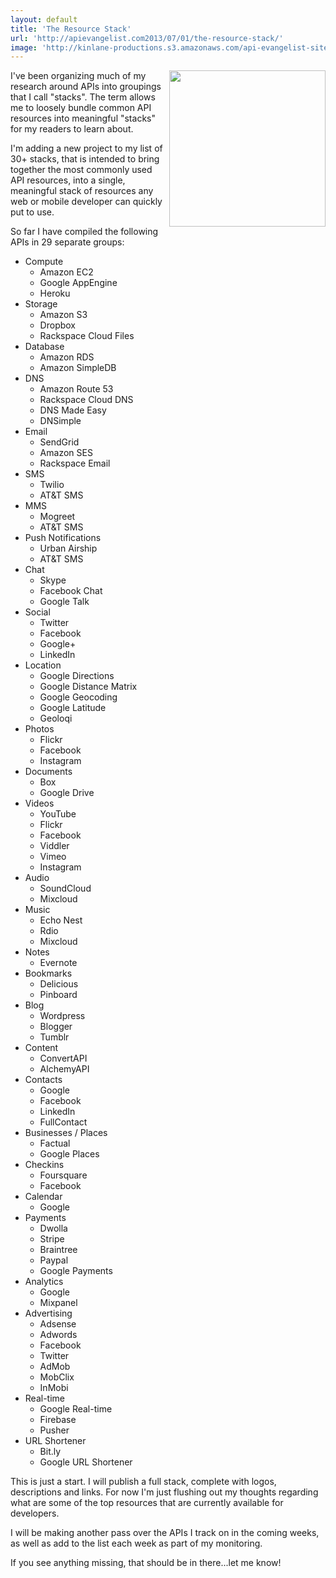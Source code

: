 ```yaml
---
layout: default
title: 'The Resource Stack'
url: 'http://apievangelist.com2013/07/01/the-resource-stack/'
image: 'http://kinlane-productions.s3.amazonaws.com/api-evangelist-site/blog/API-Stack-Colored.png'
---
```



<p>
     <img src="https://s3.amazonaws.com/kinlane-productions/api-stack/API-Stack-Colored.png"  width="250" align="right" />
</p>
<p>
     I've been organizing much of my research around APIs into groupings that I call "stacks". The term allows me to loosely bundle common API resources into meaningful "stacks" for my readers to learn about.
</p>
<p>
     I'm adding a new project to my list of 30+ stacks, that is intended to bring together the most commonly used API resources, into a single, meaningful stack of resources any web or mobile developer can quickly put to use.
</p>
<p>
     So far I have compiled the following APIs in 29 separate groups:
</p>
<ul >
     <li>Compute
          <ul >
               <li>Amazon EC2
               </li>
               <li>Google AppEngine
               </li>
               <li>Heroku
               </li>
          </ul>
     </li>
     <li>Storage
          <ul >
               <li>Amazon S3
               </li>
               <li>Dropbox
               </li>
               <li>Rackspace Cloud Files
               </li>
          </ul>
     </li>
     <li>Database
          <ul >
               <li>Amazon RDS
               </li>
               <li>Amazon SimpleDB
               </li>
          </ul>
     </li>
     <li>DNS
          <ul >
               <li>Amazon Route 53
               </li>
               <li>Rackspace Cloud DNS
               </li>
               <li>DNS Made Easy
               </li>
               <li>DNSimple
               </li>
          </ul>
     </li>
     <li>Email
          <ul >
               <li>SendGrid
               </li>
               <li>Amazon SES
               </li>
               <li>Rackspace Email
               </li>
          </ul>
     </li>
     <li>SMS
          <ul >
               <li>Twilio
               </li>
               <li>AT&amp;T SMS
               </li>
          </ul>
     </li>
     <li>MMS
          <ul >
               <li>Mogreet
               </li>
               <li>AT&amp;T SMS
               </li>
          </ul>
     </li>
     <li>Push Notifications
          <ul >
               <li>Urban Airship
               </li>
               <li>AT&amp;T SMS
               </li>
          </ul>
     </li>
     <li>Chat
          <ul >
               <li>Skype
               </li>
               <li>Facebook Chat
               </li>
               <li>Google Talk
               </li>
          </ul>
     </li>
     <li>Social
          <ul >
               <li>Twitter
               </li>
               <li>Facebook
               </li>
               <li>Google+
               </li>
               <li>LinkedIn
               </li>
          </ul>
     </li>
     <li>Location
          <ul >
               <li>Google Directions
               </li>
               <li>Google Distance Matrix
               </li>
               <li>Google Geocoding
               </li>
               <li>Google Latitude
               </li>
               <li>Geoloqi
               </li>
          </ul>
     </li>
     <li>Photos
          <ul >
               <li>Flickr
               </li>
               <li>Facebook
               </li>
               <li>Instagram
               </li>
          </ul>
     </li>
     <li>Documents
          <ul >
               <li>Box
               </li>
               <li>Google Drive
               </li>
          </ul>
     </li>
     <li>Videos
          <ul >
               <li>YouTube
               </li>
               <li>Flickr
               </li>
               <li>Facebook
               </li>
               <li>Viddler
               </li>
               <li>Vimeo
               </li>
               <li>Instagram
               </li>
          </ul>
     </li>
     <li>Audio
          <ul >
               <li>SoundCloud
               </li>
               <li>Mixcloud
               </li>
          </ul>
     </li>
     <li>Music
          <ul >
               <li>Echo Nest
               </li>
               <li>Rdio
               </li>
               <li>Mixcloud
               </li>
          </ul>
     </li>
     <li>Notes
          <ul >
               <li>Evernote
               </li>
          </ul>
     </li>
     <li>Bookmarks
          <ul >
               <li>Delicious
               </li>
               <li>Pinboard
               </li>
          </ul>
     </li>
     <li>Blog
          <ul >
               <li>Wordpress
               </li>
               <li>Blogger
               </li>
               <li>Tumblr
               </li>
          </ul>
     </li>
     <li>Content
          <ul >
               <li>ConvertAPI
               </li>
               <li>AlchemyAPI
               </li>
          </ul>
     </li>
     <li>Contacts
          <ul >
               <li>Google
               </li>
               <li>Facebook
               </li>
               <li>LinkedIn
               </li>
               <li>FullContact
               </li>
          </ul>
     </li>
     <li>Businesses / Places
          <ul >
               <li>Factual
               </li>
               <li>Google Places
               </li>
          </ul>
     </li>
     <li>Checkins
          <ul >
               <li>Foursquare
               </li>
               <li>Facebook
               </li>
          </ul>
     </li>
     <li>Calendar
          <ul >
               <li>Google
               </li>
          </ul>
     </li>
     <li>Payments
          <ul >
               <li>Dwolla
               </li>
               <li>Stripe
               </li>
               <li>Braintree
               </li>
               <li>Paypal
               </li>
               <li>Google Payments
               </li>
          </ul>
     </li>
     <li>Analytics
          <ul >
               <li>Google
               </li>
               <li>Mixpanel
               </li>
          </ul>
     </li>
     <li>Advertising
          <ul >
               <li>Adsense
               </li>
               <li>Adwords
               </li>
               <li>Facebook
               </li>
               <li>Twitter
               </li>
               <li>AdMob
               </li>
               <li>MobClix
               </li>
               <li>InMobi
               </li>
          </ul>
     </li>
     <li>Real-time
          <ul >
               <li>Google Real-time
               </li>
               <li>Firebase
               </li>
               <li>Pusher
               </li>
          </ul>
     </li>
     <li>URL Shortener
          <ul >
               <li>Bit.ly
               </li>
               <li>Google URL Shortener
               </li>
          </ul>
     </li>
</ul>
<p>
     This is just a start. I will publish a full stack, complete with logos, descriptions and links. For now I'm just flushing out my thoughts regarding what are some of the top resources that are currently available for developers.
</p>
<p>
     I will be making another pass over the APIs I track on in the coming weeks, as well as add to the list each week as part of my monitoring.
</p>
<p>
     If you see anything missing, that should be in there...let me know!
</p>

